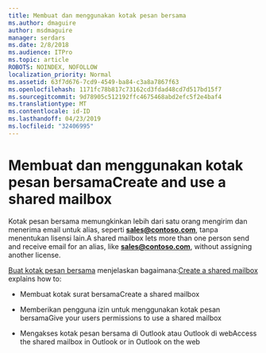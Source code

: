 ```yaml
---
title: Membuat dan menggunakan kotak pesan bersama
ms.author: dmaguire
author: msdmaguire
manager: serdars
ms.date: 2/8/2018
ms.audience: ITPro
ms.topic: article
ROBOTS: NOINDEX, NOFOLLOW
localization_priority: Normal
ms.assetid: 63f7d676-7cd9-4549-ba84-c3a8a7867f63
ms.openlocfilehash: 1171fc78b817c73162cd3fdad48cd7d517bd15f7
ms.sourcegitcommit: 9d78905c512192ffc4675468abd2efc5f2e4baf4
ms.translationtype: MT
ms.contentlocale: id-ID
ms.lasthandoff: 04/23/2019
ms.locfileid: "32406995"
---
```

# <a name="create-and-use-a-shared-mailbox"></a><span data-ttu-id="e9cf4-102">Membuat dan menggunakan kotak pesan bersama</span><span class="sxs-lookup"><span data-stu-id="e9cf4-102">Create and use a shared mailbox</span></span>

<span data-ttu-id="e9cf4-103">Kotak pesan bersama memungkinkan lebih dari satu orang mengirim dan menerima email untuk alias, seperti **sales@contoso.com**, tanpa menentukan lisensi lain.</span><span class="sxs-lookup"><span data-stu-id="e9cf4-103">A shared mailbox lets more than one person send and receive email for an alias, like **sales@contoso.com**, without assigning another license.</span></span>
  
<span data-ttu-id="e9cf4-104">[Buat kotak pesan bersama](https://support.office.com/article/Create-a-shared-mailbox-871a246d-3acd-4bba-948e-5de8be0544c9) menjelaskan bagaimana:</span><span class="sxs-lookup"><span data-stu-id="e9cf4-104">[Create a shared mailbox](https://support.office.com/article/Create-a-shared-mailbox-871a246d-3acd-4bba-948e-5de8be0544c9) explains how to:</span></span> 
  
- <span data-ttu-id="e9cf4-105">Membuat kotak surat bersama</span><span class="sxs-lookup"><span data-stu-id="e9cf4-105">Create a shared mailbox</span></span>
    
- <span data-ttu-id="e9cf4-106">Memberikan pengguna izin untuk menggunakan kotak pesan bersama</span><span class="sxs-lookup"><span data-stu-id="e9cf4-106">Give your users permissions to use a shared mailbox</span></span>
    
- <span data-ttu-id="e9cf4-107">Mengakses kotak pesan bersama di Outlook atau Outlook di web</span><span class="sxs-lookup"><span data-stu-id="e9cf4-107">Access the shared mailbox in Outlook or in Outlook on the web</span></span>
    

